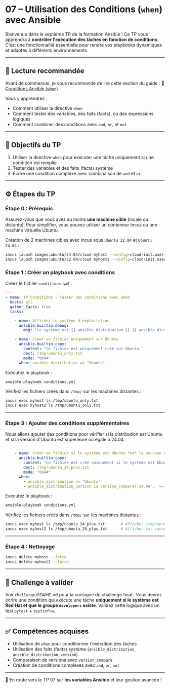 # 07 – Utilisation des Conditions (`when`) avec Ansible

Bienvenue dans le septième TP de la formation Ansible ! Ce TP vous apprendra à
**contrôler l'exécution des tâches en fonction de conditions**. C’est une
fonctionnalité essentielle pour rendre vos playbooks dynamiques et adaptés à
différents environnements.

---

## 🧠 Lecture recommandée

Avant de commencer, je vous recommande de lire cette section du guide : 🔗
[Conditions Ansible
(`when`)](https://blog.stephane-robert.info/docs/infra-as-code/gestion-de-configuration/ansible/conditions/)

Vous y apprendrez :

* Comment utiliser la directive `when`
* Comment tester des variables, des faits (facts), ou des expressions logiques
* Comment combiner des conditions avec `and`, `or`, et `not`

---

## 🎯 Objectifs du TP

1. Utiliser la directive `when` pour exécuter une tâche uniquement si une
   condition est remplie
2. Tester des variables et des faits (facts) système
3. Écrire une condition complexe avec combinaison de `and` et `or`

---

## ⚙️ Étapes du TP

### Étape 0 : Prérequis

Assurez-vous que vous avez au moins **une machine cible** (locale ou distante).
Pour simplifier, vous pouvez utiliser un conteneur Incus ou une machine
virtuelle Ubuntu.

Création de 2 machines cibles avec incus sous `Ubuntu 22.04` et `Ubuntu 24.04` :

```bash
incus launch images:ubuntu/24.04/cloud myhost --config=cloud-init.user-data="$(cat ../cloud-config.yaml)"
incus launch images:ubuntu/22.04/cloud myhost2 --config=cloud-init.user-data="$(cat ../cloud-config.yaml)"
```

### Étape 1 : Créer un playbook avec conditions

Créez le fichier `conditions.yml` :

```yaml
---
- name: TP Conditions - Tester des conditions avec when
  hosts: all
  gather_facts: true
  tasks:

    - name: Afficher le système d'exploitation
      ansible.builtin.debug:
        msg: "Le système est {{ ansible_distribution }} {{ ansible_distribution_version }}"

    - name: Créer un fichier uniquement sur Ubuntu
      ansible.builtin.copy:
        content: "Ce fichier est uniquement créé sur Ubuntu."
        dest: /tmp/ubuntu_only.txt
        mode: "0644"
      when: ansible_distribution == "Ubuntu"
```

Exécutez le playbook :

```bash
ansible-playbook conditions.yml
```

Vérifiez les fichiers créés dans `/tmp/` sur les machines distantes :

```bash
incus exec myhost ls /tmp/ubuntu_only.txt
incus exec myhost2 ls /tmp/ubuntu_only.txt
```

---

### Étape 3 : Ajouter des conditions supplémentaires

Nous allons ajouter des conditions pour vérifier si la distribution est Ubuntu
et si la version d'Ubuntu est supérieure ou égale à 24.04.

```yaml

    - name: Créer un fichier si le système est Ubuntu *et* la version est >= 24.04
      ansible.builtin.copy:
        content: "Ce fichier est créé uniquement si le système est Ubuntu et la version >= 24.04."
        dest: /tmp/ubuntu_24_plus.txt
        mode: "0644"
      when:
        - ansible_distribution == "Ubuntu"
        - ansible_distribution_version is version_compare('24.04', '>=', strict=True)
```

Exécutez le playbook :

```bash
ansible-playbook conditions.yml
```

Vérifiez les fichiers créés dans `/tmp/` sur les machines distantes :

```bash
incus exec myhost ls /tmp/ubuntu_24_plus.txt       # Affiche: /tmp/ubuntu_24_plus.txt
incus exec myhost2 ls /tmp/ubuntu_24_plus.txt      # Affiche: ls: cannot access '/tmp/ubuntu_24_plus.txt': No such file or directory
```

---

### Étape 4 : Nettoyage

```bash
incus delete myhost --force
incus delete myhost2 --force
```

---

## 🧪 Challenge à valider

Voir `challenge/README.md` pour la consigne du challenge final : Vous devrez
écrire une condition qui exécute une tâche **uniquement si le système est Red
Hat et que le groupe `developers` existe**. Validez cette logique avec un test
`pytest` + `testinfra`.

---

## ✅ Compétences acquises

* Utilisation de `when` pour conditionner l'exécution des tâches
* Utilisation des faits (facts) système (`ansible_distribution`,
  `ansible_distribution_version`)
* Comparaison de versions avec `version_compare`
* Création de conditions complexes avec `and`, `or`, `not`

---

🚀 En route vers le TP 07 sur **les variables Ansible** et leur gestion avancée
!
